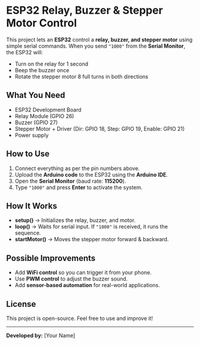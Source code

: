 # ESP32 Relay, Buzzer & Stepper Motor Control  

This project lets an **ESP32** control a **relay, buzzer, and stepper motor** using simple serial commands. When you send `"1000"` from the **Serial Monitor**, the ESP32 will:  

- Turn on the relay for 1 second  
- Beep the buzzer once  
- Rotate the stepper motor 8 full turns in both directions  

## What You Need  
- ESP32 Development Board  
- Relay Module (GPIO 26)  
- Buzzer (GPIO 27)  
- Stepper Motor + Driver (Dir: GPIO 18, Step: GPIO 19, Enable: GPIO 21)  
- Power supply  

## How to Use  
1. Connect everything as per the pin numbers above.  
2. Upload the **Arduino code** to the ESP32 using the **Arduino IDE**.  
3. Open the **Serial Monitor** (baud rate: **115200**).  
4. Type `"1000"` and press **Enter** to activate the system.  

## How It Works  
- **setup()** → Initializes the relay, buzzer, and motor.  
- **loop()** → Waits for serial input. If `"1000"` is received, it runs the sequence.  
- **startMotor()** → Moves the stepper motor forward & backward.  

## Possible Improvements  
- Add **WiFi control** so you can trigger it from your phone.  
- Use **PWM control** to adjust the buzzer sound.  
- Add **sensor-based automation** for real-world applications.  

## License  
This project is open-source. Feel free to use and improve it!  

---
**Developed by:** [Your Name]  
